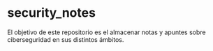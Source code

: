 # security_notes

El objetivo de este repositorio es el almacenar notas y apuntes sobre ciberseguridad en sus distintos ámbitos.
